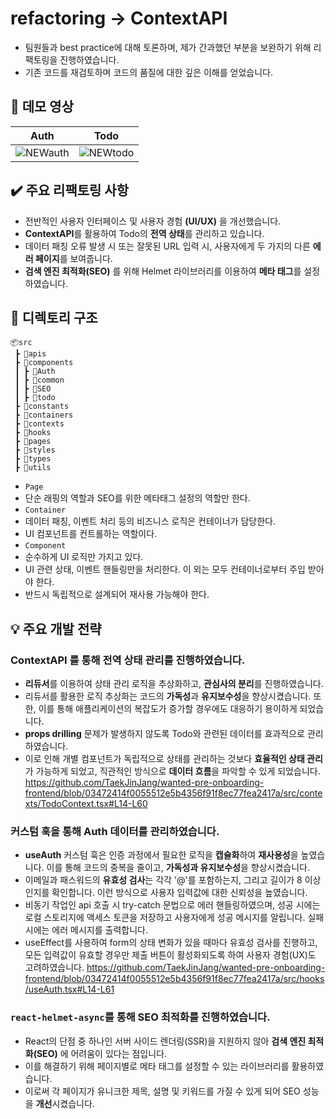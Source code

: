 # refactoring -> ContextAPI
- 팀원들과 best practice에 대해 토론하며, 제가 간과했던 부분을 보완하기 위해 리팩토링을 진행하였습니다.
- 기존 코드를 재검토하며 코드의 품질에 대한 깊은 이해를 얻었습니다.

## 🎥 데모 영상
 |Auth|Todo|
 |:---:|:---:|
 |![NEWauth](https://github.com/TaekJinJang/wanted-pre-onboarding-frontend/assets/93184838/6fe6549a-4dbf-4337-96ac-4280d061a27e)|![NEWtodo](https://github.com/TaekJinJang/wanted-pre-onboarding-frontend/assets/93184838/22cb47f3-b00f-47a6-861c-d93fb2db9a05)

## ✔️ 주요 리팩토링 사항

- 전반적인 사용자 인터페이스 및 사용자 경험 **(UI/UX)** 을 개선했습니다.
- **ContextAPI**를 활용하여 Todo의 **전역 상태**를 관리하고 있습니다.
- 데이터 패칭 오류 발생 시 또는 잘못된 URL 입력 시, 사용자에게 두 가지의 다른 **에러 페이지**를 보여줍니다.
- **검색 엔진 최적화(SEO)** 를 위해 Helmet 라이브러리를 이용하여 **메타 태그**를 설정하였습니다.

## 📁 디렉토리 구조

```
📦src
 ┣ 📂apis
 ┣ 📂components
 ┃ ┣ 📂Auth
 ┃ ┣ 📂common
 ┃ ┣ 📂SEO
 ┃ ┣ 📂todo
 ┣ 📂constants
 ┣ 📂containers
 ┣ 📂contexts
 ┣ 📂hooks
 ┣ 📂pages
 ┣ 📂styles
 ┣ 📂types
 ┣ 📂utils
```
-   `Page`
-   단순 래핑의 역할과 SEO를 위한 메타태그 설정의 역할만 한다.
-   `Container`
  -   데이터 패칭, 이벤트 처리 등의 비즈니스 로직은 컨테이너가 담당한다.
  -   UI 컴포넌트를 컨트롤하는 역할이다.
-   `Component`
  -   순수하게 UI 로직만 가지고 있다.
  -   UI 관련 상태, 이벤트 핸들링만을 처리한다. 이 외는 모두 컨테이너로부터 주입 받아야 한다.
  -   반드시 독립적으로 설계되어 재사용 가능해야 한다.

## 💡 주요 개발 전략

### ContextAPI 를 통해 전역 상태 관리를 진행하였습니다.
- **리듀서**를 이용하여 상태 관리 로직을 추상화하고, **관심사의 분리**를 진행하였습니다.
- 리듀서를 활용한 로직 추상화는 코드의 **가독성**과 **유지보수성**을 향상시켰습니다. 또한, 이를 통해 애플리케이션의 복잡도가 증가할 경우에도 대응하기 용이하게 되었습니다.
- **props drilling** 문제가 발생하지 않도록 Todo와 관련된 데이터를 효과적으로 관리하였습니다.
- 이로 인해 개별 컴포넌트가 독립적으로 상태를 관리하는 것보다 **효율적인 상태 관리**가 가능하게 되었고, 직관적인 방식으로 **데이터 흐름**을 파악할 수 있게 되었습니다.
https://github.com/TaekJinJang/wanted-pre-onboarding-frontend/blob/03472414f0055512e5b4356f91f8ec77fea2417a/src/contexts/TodoContext.tsx#L14-L60

### 커스텀 훅을 통해 Auth 데이터를 관리하였습니다.
- **useAuth** 커스텀 훅은 인증 과정에서 필요한 로직을 **캡슐화**하여 **재사용성**을 높였습니다. 이를 통해 코드의 중복을 줄이고, **가독성과 유지보수성**을 향상시켰습니다.
- 이메일과 패스워드의 **유효성 검사**는 각각 '@'를 포함하는지, 그리고 길이가 8 이상인지를 확인합니다. 이런 방식으로 사용자 입력값에 대한 신뢰성을 높였습니다.
- 비동기 작업인 api 호출 시 try-catch 문법으로 에러 핸들링하였으며, 성공 시에는 로컬 스토리지에 액세스 토큰을 저장하고 사용자에게 성공 메시지를 알립니다. 실패 시에는 에러 메시지를 출력합니다.
- useEffect를 사용하여 form의 상태 변화가 있을 때마다 유효성 검사를 진행하고, 모든 입력값이 유효할 경우만 제출 버튼이 활성화되도록 하여 사용자 경험(UX)도 고려하였습니다.
https://github.com/TaekJinJang/wanted-pre-onboarding-frontend/blob/03472414f0055512e5b4356f91f8ec77fea2417a/src/hooks/useAuth.tsx#L14-L61

### `react-helmet-async`를 통해 SEO 최적화를 진행하였습니다.
- React의 단점 중 하나인 서버 사이드 렌더링(SSR)을 지원하지 않아 **검색 엔진 최적화(SEO)** 에 어려움이 있다는 점입니다.
- 이를 해결하기 위해 페이지별로 메타 태그를 설정할 수 있는 라이브러리를 활용하였습니다.
- 이로써 각 페이지가 유니크한 제목, 설명 및 키워드를 가질 수 있게 되어 SEO 성능을 **개선**시켰습니다.
